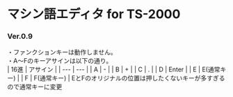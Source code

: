 # マシン語エディタ for TS-2000
 
### Ver.0.9
・ファンクションキーは動作しません。<BR>
・A～Fのキーアサインは以下の通り。<BR>
| 16進 | アサイン |
| --- | --- |
| A | - |
| B | + |
| C | . |
| D | Enter |
| E | E(通常キー) |
| F | F(通常キー) |
EとFのオリジナルの位置は押したくないキーが多すぎるので通常キーに変更

